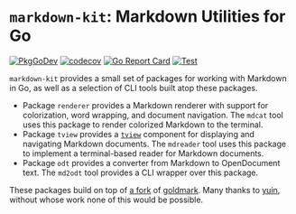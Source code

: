 # `markdown-kit`: Markdown Utilities for Go

[![PkgGoDev](https://pkg.go.dev/badge/github.com/pgavlin/markdown-kit)](https://pkg.go.dev/github.com/pgavlin/markdown-kit)
[![codecov](https://codecov.io/gh/pgavlin/markdown-kit/branch/master/graph/badge.svg)](https://codecov.io/gh/pgavlin/markdown-kit)
[![Go Report Card](https://goreportcard.com/badge/github.com/pgavlin/markdown-kit)](https://goreportcard.com/report/github.com/pgavlin/markdown-kit)
[![Test](https://github.com/pgavlin/markdown-kit/workflows/Test/badge.svg)](https://github.com/pgavlin/markdown-kit/actions?query=workflow%3ATest)

`markdown-kit` provides a small set of packages for working with Markdown in Go,
as well as a selection of CLI tools built atop these packages.

- Package `renderer` provides a Markdown renderer with support for colorization, word wrapping, and 
  document navigation. The `mdcat` tool uses this package to render colorized Markdown to the 
  terminal.
- Package `tview` provides a [`tview`](https://github.com/rivo/tview) component for displaying and 
  navigating Markdown documents. The `mdreader` tool uses this package to implement a 
  terminal-based reader for Markdown documents.
- Package `odt` provides a converter from Markdown to OpenDocument text. The `md2odt` tool provides 
  a CLI wrapper over this package.

These packages build on top of [a fork](https://github.com/pgavlin/goldmark) of 
[goldmark](https://github.com/yuin/goldmark). Many thanks to [yuin](https://github.com/yuin), 
without whose work none of this would be possible.
